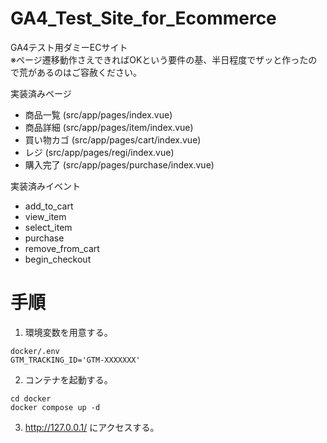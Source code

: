 # GA4_Test_Site_for_Ecommerce
GA4テスト用ダミーECサイト  
※ページ遷移動作さえできればOKという要件の基、半日程度でザッと作ったので荒があるのはご容赦ください。  

実装済みページ  
 - 商品一覧 (src/app/pages/index.vue)
 - 商品詳細 (src/app/pages/item/index.vue)
 - 買い物カゴ (src/app/pages/cart/index.vue)
 - レジ (src/app/pages/regi/index.vue)
 - 購入完了 (src/app/pages/purchase/index.vue)
  
実装済みイベント
 - add_to_cart
 - view_item
 - select_item
 - purchase
 - remove_from_cart
 - begin_checkout
  
# 手順
1. 環境変数を用意する。
```
docker/.env
GTM_TRACKING_ID='GTM-XXXXXXX'
```

2. コンテナを起動する。
```
cd docker
docker compose up -d
```

3. http://127.0.0.1/ にアクセスする。

